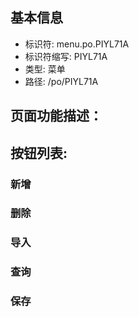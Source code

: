 
## 基本信息

- 标识符: menu.po.PIYL71A
- 标识符缩写: PIYL71A
- 类型: 菜单
- 路径: /po/PIYL71A

## 页面功能描述：





## 按钮列表:


### 新增



### 删除



### 导入



### 查询



### 保存


